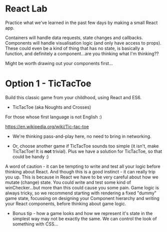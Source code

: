 # React Lab

Practice what we've learned in the past few days by making a small React app.

Containers will handle data requests, state changes and callbacks. Components will handle visualisation logic (and only have access to props). These could even be a kind of thing that has no state, is basically a function, and definitely a component...are you thinking what I'm thinking??

Might be worth drawing out your components first...

# Option 1 - TicTacToe

Build this classic game from your childhood, using React and ES6.

- TicTacToe (aka Noughts and Crosses)

For those whose first language is not English :)

https://en.wikipedia.org/wiki/Tic-tac-toe

- We're thinking pass-and-play here, no need to bring in networking.

- Or, choose another game if TicTacToe sounds too simple (it isn't, make TicTacToe! It is **not** trivial). Plus we have a solution for TicTacToe, so that could be handy :)

A word of caution - it can be tempting to write and test all your logic before thinking about React. And though this is a good instinct - it can really trip you up. This is because in React we have to be very careful about how we mutate (change) state. You could write and test some kind of winChecker...but more than this could cause you some pain. Game logic is always tricky, so we recommend starting with rendering a fixed "dummy" game state, focussing on designing your Component hierarchy and writing your React components, before thinking about game logic.

- Bonus tip - how a game looks and how we represent it's state in the simplest way may not be exactly the same. We can control the look of something with CSS...
